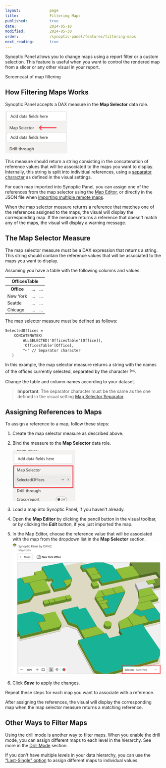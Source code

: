 ```yaml
---
layout:             page
title:              Filtering Maps
published:          true
date:               2024-05-10
modified:           2024-05-30
order:              /synoptic-panel/features/filtering-maps
next_reading:       true
---
```


Synoptic Panel allows you to change maps using a report filter or a custom selection. This feature is useful when you want to control the rendered map from a slicer or any other visual in your report.

<todo>Screencast of map filtering</todo>

## How Filtering Maps Works

Synoptic Panel accepts a DAX measure in the **Map Selector** data role.

<img src="images/map-selector-role.png" width="200">

This measure should return a string consisting in the concatenation of reference values that will be associated to the maps you want to display. Internally, this string is split into individual references, using a [separator character](../options/advanced-settings/map-selector-separator.md) as defined in the visual settings.

For each map imported into Synoptic Panel, you can assign one of the references from the map selector using the [Map Editor](map-editor.md), or directly in the JSON file when [importing multiple remote maps](importing.md). 

When the map selector measure returns a reference that matches one of the references assigned to the maps, the visual will display the corresponding map. If the measure returns a reference that doesn't match any of the maps, the visual will display a warning message.

## The Map Selector Measure

The map selector measure must be a DAX expression that returns a string. This string should contain the reference values that will be associated to the maps you want to display.

Assuming you have a table with the following columns and values:

<table>
    <tr><th colspan="3">OfficesTable</th></tr>
    <tr>
        <th>Office</th>
        <th>...</th>
        <th>...</th>
    </tr>
    <tr>
        <td>New York</td>
        <td>...</td>
        <td>...</td>
    </tr>
    <tr>
        <td>Seattle</td>
        <td>...</td>
        <td>...</td>
    </tr>
    <tr>
        <td>Chicago</td>
        <td>...</td>
        <td>...</td>
    </tr>
</table>

The map selector measure must be defined as follows:

```dax
SelectedOffices = 
    CONCATENATEX(
        ALLSELECTED('OfficesTable'[Office]),
        'OfficesTable'[Office],
        "✄" // Separator character
   )
```

In this example, the map selector measure returns a string with the names of the offices currently selected, separated by the character <span style="font-size:20px">✄</span>. 

Change the table and column names according to your dataset.
> **Important**: The separator character must be the same as the one defined in the visual setting [Map Selector Separator](../options/advanced-settings/map-selector-separator.md). 

## Assigning References to Maps

To assign a reference to a map, follow these steps:

1. Create the map selector measure as described above.

2. Bind the measure to the **Map Selector** data role.

    <img src="images/map-selector-field.png" width="200">

3. Load a map into Synoptic Panel, if you haven't already.

4. Open the **Map Editor** by clicking the pencil button in the visual toolbar, or by clicking the ***Edit*** button, if you just imported the map.

5. In the Map Editor, choose the reference value that will be associated with the map from the dropdown list in the **Map Selector** section.
    <img src="images/map-selector-editor.png">

6. Click ***Save*** to apply the changes.

Repeat these steps for each map you want to associate with a reference.

After assigning the references, the visual will display the corresponding map when the map selector measure returns a matching reference.


## Other Ways to Filter Maps

Using the drill mode is another way to filter maps. When you enable the drill mode, you can assign different maps to each level in the hierarchy. See more in the [Drill Mode](drill-mode.md) section.

If you don't have multiple levels in your data hierarchy, you can use the ["Last-Single" option](drill-mode.md#the-last-single-option) to assign different maps to individual values.
